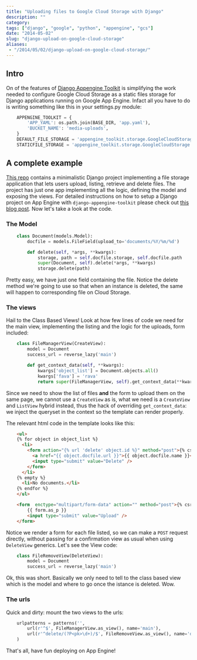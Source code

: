 ```yaml
---
title: "Uploading files to Google Cloud Storage with Django"
description: ""
category:
tags: ["django", "google", "python", "appengine", "gcs"]
date: "2014-05-02"
slug: "django-upload-on-google-cloud-storage"
aliases:
 - "/2014/05/02/django-upload-on-google-cloud-storage/"
---
```


## Intro

On of the features of [Django Appengine Toolkit](https://github.com/masci/django-appengine-toolkit) is simplifying
the work needed to configure Google Cloud Storage as a static files storage for Django applications running on
Google App Engine. Infact all you have to do is writing something like this in your settings.py module:

```py
    APPENGINE_TOOLKIT = {
        'APP_YAML': os.path.join(BASE_DIR, 'app.yaml'),
        'BUCKET_NAME': 'media-uploads',
    }
    DEFAULT_FILE_STORAGE = 'appengine_toolkit.storage.GoogleCloudStorage'
    STATICFILE_STORAGE = 'appengine_toolkit.storage.GoogleCloudStorage'
```

## A complete example

[This repo](https://github.com/masci/django_cloudstorage_example) contains a minimalistic Django project
implementing a file storage application that lets users upload, listing, retrieve and delete files. The project has just
one app implementing all the logic, defining the model and exposing the views. For detailed instructions on how to
setup a Django project on App Engine with `django-appengine-toolkit` please check out
[this blog post](http://dev.pippi.im/2014/02/10/create-a-blog-in-minutes-on-app-engine-with-django/).
Now let's take a look at the code.

### The Model

```py
    class Document(models.Model):
        docfile = models.FileField(upload_to='documents/%Y/%m/%d')

        def delete(self, *args, **kwargs):
            storage, path = self.docfile.storage, self.docfile.path
            super(Document, self).delete(*args, **kwargs)
            storage.delete(path)
```

Pretty easy, we have just one field containing the file. Notice the delete method we're going to use so that
when an instance is deleted, the same will happen to corresponding file on Cloud Storage.

### The views

Hail to the Class Based Views! Look at how few lines of code we need for the main view, implementing the listing and
the logic for the uploads, form included:

```py
    class FileManagerView(CreateView):
        model = Document
        success_url = reverse_lazy('main')

        def get_context_data(self, **kwargs):
            kwargs['object_list'] = Document.objects.all()
            kwargs['fava'] = 'rava'
            return super(FileManagerView, self).get_context_data(**kwargs)
```

Since we need to show the list of files **and** the form to upload them on the same page, we cannot use a `CreateView` as is,
what we need is a `CreateView` and `ListView` hybrid instead, thus the hack of overriding `get_context_data`: we inject the queryset
in the context so the template can render properly.

The relevant html code in the template looks like this:

```html
    <ul>
    {% for object in object_list %}
      <li>
        <form action="{% url 'delete' object.id %}" method="post">{% csrf_token %}
          <a href="{{ object.docfile.url }}">{{ object.docfile.name }}</a>
          <input type="submit" value="Delete" />
        </form>
      </li>
    {% empty %}
      <li>No documents.</li>
    {% endfor %}
    </ul>

    <form  enctype="multipart/form-data" action="" method="post">{% csrf_token %}
        {{ form.as_p }}
        <input type="submit" value="Upload" />
    </form>
```

Notice we render a form for each file listed, so we can make a `POST` request directly, without passing for a confirmation view
as usual when using `DeleteView` generics. Let's see the View code:

```py
    class FileRemoveView(DeleteView):
        model = Document
        success_url = reverse_lazy('main')
```

Ok, this was short. Basically we only need to tell to the class based view which is the model and where to go once the istance
is deleted. Wow.

### The urls

Quick and dirty: mount the two views to the urls:

```py
    urlpatterns = patterns('',
        url(r'^$', FileManagerView.as_view(), name='main'),
        url(r'^delete/(?P<pk>\d+)/$', FileRemoveView.as_view(), name='delete'),
    )
```

That's all, have fun deploying on App Engine!
